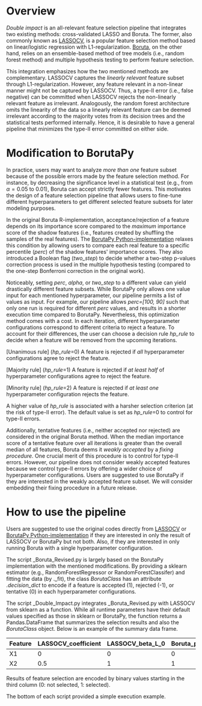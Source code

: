 # Overview
_Double impact_ is an all-relevant feature selection pipeline that integrates two existing methods: cross-validated LASSO and Boruta. The former, also commonly known as [LASSOCV](https://scikit-learn.org/stable/modules/generated/sklearn.linear_model.LassoCV.html), is a popular feature selection method based on linear/logistic regression with L1-regularization. [Boruta](https://content.iospress.com/articles/fundamenta-informaticae/fi101-4-02), on the other hand, relies on an ensemble-based method of tree models (i.e., random forest method) and multiple hypothesis testing to perform feature selection. 

This integration emphasizes how the two mentioned methods are complementary. LASSOCV captures the _linearly relevant_ feature subset through L1-regularization. However, any feature relevant in a non-linear manner might not be captured by LASSOCV. Thus, a type-II error (i.e., false negative) can be committed when LASSOCV rejects the non-linearly relevant feature as irrelevant. Analogously, the random forest architecture omits the linearity of the data so a linearly relevant feature can be deemed irrelevant according to the majority votes from its decision trees and the statistical tests performed internally. Hence, it is desirable to have a general pipeline that minimizes the type-II error committed on either side. 

# Modification to BorutaPy
In practice, users may want to analyze _more than one_ feature subset because of the possible errors made by the feature selection method. For instance, by decreasing the significance level in a statistical test (e.g., from $\alpha=0.05$ to $0.01$), Boruta can accept strictly fewer features. This motivates the design of a feature selection pipeline that allows users to fine-tune different hyperparameters to get different selected feature subsets for later modeling purposes. 

In the original Boruta R-implementation, acceptance/rejection of a feature depends on its importance score compared to the _maximum_ importance score of the shadow features (i.e., features created by shuffling the samples of the real features). The [BorutaPy Python-implementation](https://github.com/scikit-learn-contrib/boruta_py) relaxes this condition by allowing users to compare each real feature to a specific percentile (_perc_) of the shadow features' importance scores. They also introduced a Boolean flag (_two_step_) to decide whether a two-step p-values correction process is used in the multiple hypothesis testing (compared to the one-step Bonferroni correction in the original work). 

Noticeably, setting _perc_, _alpha_, or _two_step_ to a different value can yield drastically different feature subsets. While BorutaPy only allows one value input for each mentioned hyperparameter, our pipeline permits a list of values as input. For example, our pipeline allows _perc=[100, 90]_ such that only one run is required for different _perc_ values, and results in a shorter execution time compared to BorutaPy. Nevertheless, this optimization method comes with a cost. In each iteration, different hyperparameter configurations correspond to different criteria to reject a feature. To account for their differences, the user can choose a decision rule _hp_rule_ to decide when a feature will be removed from the upcoming iterations.

[Unanimous rule] (_hp_rule_=0) A feature is rejected if _all_ hyperparameter configurations agree to reject the feature.

[Majority rule] (_hp_rule_=1) A feature is rejected if _at least half_ of hyperparameter configurations agree to reject the feature.

[Minority rule] (_hp_rule_=2) A feature is rejected if _at least one_ hyperparameter configuration rejects the feature.

A higher value of _hp_rule_ is associated with a harsher selection criterion (at the risk of type-II error). The default value is set as _hp_rule_=0 to control for type-II errors. 

Additionally, tentative features (i.e., neither accepted nor rejected) are considered in the original Boruta method. When the median importance score of a tentative feature over all iterations is greater than the overall median of all features, Boruta deems it _weakly accepted_ by a _fixing procedure_. One crucial merit of this procedure is to control for type-II errors. However, our pipeline does not consider weakly accepted features because we control type-II errors by offering a wider choice of hyperparameter configurations. Users are suggested to use BorutaPy if they are interested in the weakly accepted feature subset. We will consider embedding their fixing procedure in a future release.  

# How to use the pipeline
Users are suggested to use the original codes directly from [LASSOCV](https://scikit-learn.org/stable/modules/generated/sklearn.linear_model.LassoCV.html) or [BorutaPy Python-implementation](https://github.com/scikit-learn-contrib/boruta_py) if they are interested in only the result of LASSOCV or BorutaPy but not both. Also, if they are interested in only running Boruta with a single hyperparameter configuration. 

The script _Boruta_Revised.py is largely based on the BorutaPy implementation with the mentioned modifications. By providing a sklearn estimator (e.g., RandomForestRegressor or RandomForestClassifer) and fitting the data (by ._fit), the class _BorutaClass_ has an attribute _.decision_dict_ to encode if a feature is accepted (1), rejected (-1), or tentative (0) in each hyperparameter configurations. 

The script _Double_Impact.py integrates _Boruta_Revised.py with LASSOCV from sklearn as a function. While all runtime parameters have their default values specified as those in sklearn or BorutaPy, the function returns a Pandas.DataFrame that summarizes the selection results and also the _BorutaClass_ object. Below is an example of the summary data frame.

|Feature|LASSOCV_coefficient|LASSOCV_beta_L_0|Boruta_perc_100_alpha_0.05_two_step_True|Boruta_perc_90_alpha_0.05_two_step_True|
| --- | --- | --- | --- | --- |
| X1 | 0 | 0 | 0 | 1 |
| X2 | 0.5 | 1 | 1 | 1 |

Results of feature selection are encoded by binary values starting in the third column (0: not selected, 1: selected).  

The bottom of each script provided a simple execution example.
